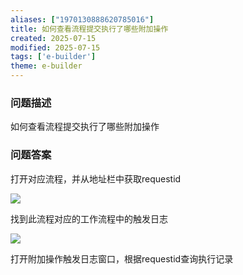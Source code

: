 ```yaml
---
aliases: ["1970130888620785016"]
title: 如何查看流程提交执行了哪些附加操作
created: 2025-07-15
modified: 2025-07-15
tags: ['e-builder']
theme: e-builder
---
```


### 问题描述

如何查看流程提交执行了哪些附加操作

### 问题答案

打开对应流程，并从地址栏中获取requestid

![](https://myhelpdoc.oss-cn-heyuan.aliyuncs.com/mdimages/9a10795a77781b69720f8cd4236e8c2e.jpg)

找到此流程对应的工作流程中的触发⽇志

![](https://myhelpdoc.oss-cn-heyuan.aliyuncs.com/mdimages/1d98917b2fcb50d676b855504c867cc4.jpg)

打开附加操作触发日志窗口，根据requestid查询执⾏记录

